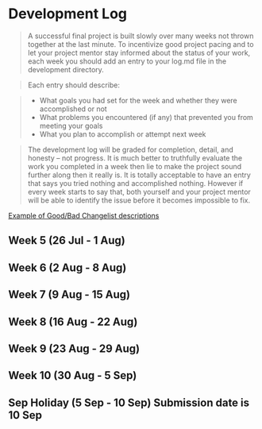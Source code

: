 # Development Log
> A successful final project is built slowly over many weeks not thrown together at the last minute. To incentivize good project pacing and to let your project mentor stay informed about the status of your work, each week you should add an entry to your log.md file in the development directory.

> Each entry should describe:

> - What goals you had set for the week and whether they were accomplished or not
> - What problems you encountered (if any) that prevented you from meeting your goals
> - What you plan to accomplish or attempt next week

> The development log will be graded for completion, detail, and honesty – not progress. It is much better to truthfully evaluate the work you completed in a week then lie to make the project sound further along then it really is. It is totally acceptable to have an entry that says you tried nothing and accomplished nothing. However if every week starts to say that, both yourself and your project mentor will be able to identify the issue before it becomes impossible to fix.

[Example of Good/Bad Changelist descriptions](https://google.github.io/eng-practices/review/developer/cl-descriptions.html)

## Week 5 (26 Jul - 1 Aug)
>

## Week 6 (2 Aug - 8 Aug)
>

## Week 7 (9 Aug - 15 Aug)
>

## Week 8 (16 Aug - 22 Aug)
>

## Week 9 (23 Aug - 29 Aug)
>

## Week 10 (30 Aug - 5 Sep)
>

## Sep Holiday (5 Sep - 10 Sep) **Submission date is 10 Sep**
>
